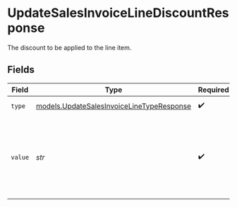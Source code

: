 # UpdateSalesInvoiceLineDiscountResponse

The discount to be applied to the line item.


## Fields

| Field                                                                                        | Type                                                                                         | Required                                                                                     | Description                                                                                  | Example                                                                                      |
| -------------------------------------------------------------------------------------------- | -------------------------------------------------------------------------------------------- | -------------------------------------------------------------------------------------------- | -------------------------------------------------------------------------------------------- | -------------------------------------------------------------------------------------------- |
| `type`                                                                                       | [models.UpdateSalesInvoiceLineTypeResponse](../models/updatesalesinvoicelinetyperesponse.md) | :heavy_check_mark:                                                                           | The type of discount.                                                                        | amount                                                                                       |
| `value`                                                                                      | *str*                                                                                        | :heavy_check_mark:                                                                           | A string containing an exact monetary amount in the given currency, or the percentage.       | 10.00                                                                                        |